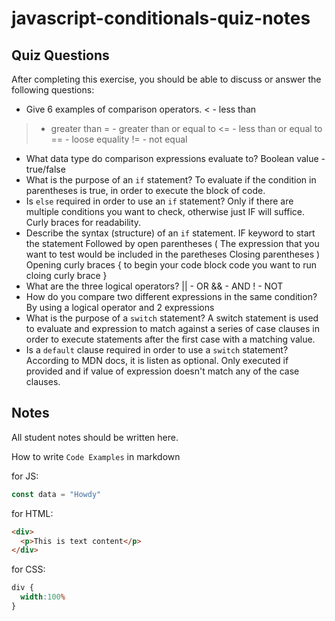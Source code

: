 # javascript-conditionals-quiz-notes

## Quiz Questions

After completing this exercise, you should be able to discuss or answer the following questions:

- Give 6 examples of comparison operators.
< - less than
> - greater than
>= - greater than or equal to
<= - less than or equal to
== - loose equality 
!= - not equal
- What data type do comparison expressions evaluate to?
Boolean value - true/false
- What is the purpose of an `if` statement?
To evaluate if the condition in parentheses is true, in order to execute the block of code.
- Is `else` required in order to use an `if` statement?
Only if there are multiple conditions you want to check, otherwise just IF will suffice. Curly braces for readability.
- Describe the syntax (structure) of an `if` statement.
IF keyword to start the statement
Followed by open parentheses (
The expression that you want to test would be included in the paretheses
Closing parentheses )
Opening curly braces { to begin your code block
code you want to run
cloing curly brace }
- What are the three logical operators?
|| - OR
&& - AND
! - NOT
- How do you compare two different expressions in the same condition?
By using a logical operator and 2 expressions
- What is the purpose of a `switch` statement?
A switch statement is used to evaluate and expression to match against a series of case clauses in order to execute statements after the first case with a matching value.
- Is a `default` clause required in order to use a `switch` statement?
According to MDN docs, it is listen as optional. Only executed if provided and if value of expression doesn't match any of the case clauses.
## Notes

All student notes should be written here.


How to write `Code Examples` in markdown

for JS:
```javascript
const data = "Howdy"
```

for HTML:
```html
<div>
  <p>This is text content</p>
</div>
```

for CSS:
```css
div {
  width:100%
}
```
